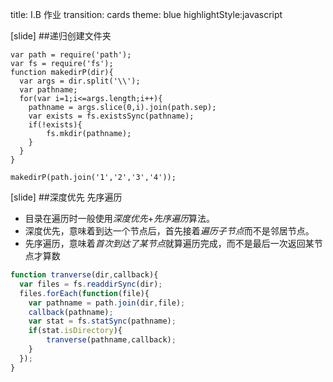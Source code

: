 title: I.B 作业
transition: cards
theme: blue
highlightStyle:javascript

[slide]
##递归创建文件夹
```
var path = require('path');
var fs = require('fs');
function makedirP(dir){
  var args = dir.split('\\');
  var pathname;
  for(var i=1;i<=args.length;i++){
    pathname = args.slice(0,i).join(path.sep);
    var exists = fs.existsSync(pathname);
    if(!exists){
        fs.mkdir(pathname);
    }
  }
}

makedirP(path.join('1','2','3','4'));
```


[slide]
##深度优先 先序遍历
* 目录在遍历时一般使用*深度优先*+*先序遍历*算法。  
* 深度优先，意味着到达一个节点后，首先接着*遍历子节点*而不是邻居节点。   
* 先序遍历，意味着*首次到达了某节点*就算遍历完成，而不是最后一次返回某节点才算数
```javascript
function tranverse(dir,callback){
  var files = fs.readdirSync(dir);
  files.forEach(function(file){
    var pathname = path.join(dir,file);
    callback(pathname);
    var stat = fs.statSync(pathname);
    if(stat.isDirectory){
        tranverse(pathname,callback);
    }
  });
}
```
